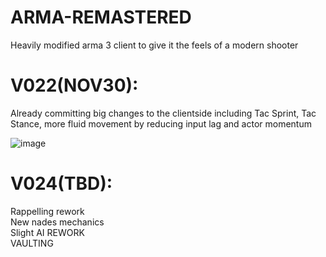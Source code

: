 # ARMA-REMASTERED  
Heavily modified arma 3 client to give it the feels of a modern shooter  

# V022(NOV30):  
Already committing big changes to the clientside including Tac Sprint, Tac Stance, more fluid movement by reducing input lag and actor momentum  

![image](https://github.com/serpent1neX/ARMA-REMASTERED/assets/144465758/bf4ac6b1-78c2-492f-b437-c1b027939f51)   

# V024(TBD):
Rappelling rework  
New nades mechanics  
Slight AI REWORK  
VAULTING  
